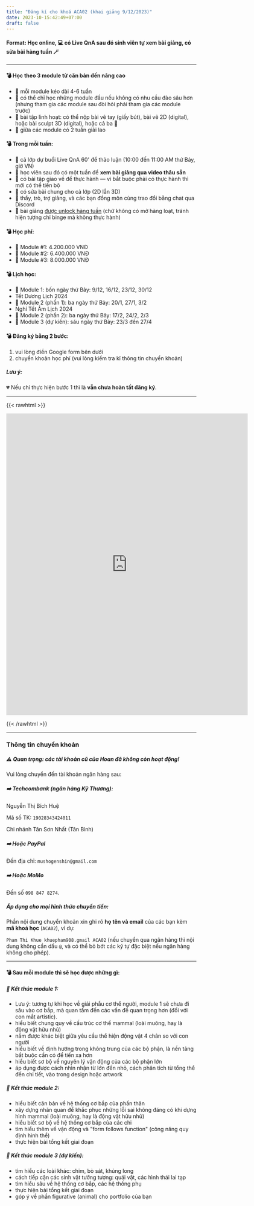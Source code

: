 ```yaml
---
title: "Đăng kí cho khoá ACA02 (khai giảng 9/12/2023)"
date: 2023-10-15:42:49+07:00
draft: false
---
```


#### Format: Học online, 💻 có Live QnA sau đó sinh viên tự xem bài giảng, có sửa bài hàng tuần 🪄

---

#### 💣 Học theo 3 module từ căn bản đến nâng cao

- 📍 mỗi module kéo dài 4-6 tuần
- 📍 có thể chỉ học những module đầu nếu không có nhu cầu đào sâu hơn (nhưng tham gia các module sau đòi hỏi phải tham gia các module trước)
- 📍 bài tập linh hoạt: có thể nộp bài vẽ tay (giấy bút), bài vẽ 2D (digital), hoặc bài sculpt 3D (digital), hoặc cả ba 🙂
- 📍 giữa các module có 2 tuần giải lao

#### 💣 Trong mỗi tuần:

- 🔅 cả lớp dự buổi Live QnA 60' để thảo luận (10:00 đến 11:00 AM thứ Bảy, giờ VN)
- 🔅 học viên sau đó có một tuần để **xem bài giảng qua video thâu sẵn**
- 🔅 có bài tập giao về để thực hành — vì bắt buộc phải có thực hành thì mới có thể tiến bộ
- 🔅 có sửa bài chung cho cả lớp (2D lẫn 3D)
- 🔅 thầy, trò, trợ giảng, và các bạn đồng môn cùng trao đổi bằng chat qua Discord
- 🔅 bài giảng <u>được unlock hàng tuần</u> (chứ không có mở hàng loạt, tránh hiện tượng chỉ binge mà không thực hành)

#### 💣 Học phí:

- 📍 Module #1: 4.200.000 VNĐ
- 📍 Module #2: 6.400.000 VNĐ
- 📍 Module #3: 8.000.000 VNĐ

#### 💣 Lịch học:

- 👾 Module 1: bốn ngày thứ Bảy: 9/12, 16/12, 23/12, 30/12
- Tết Dương Lịch 2024
- 👾 Module 2 (phần 1): ba ngày thứ Bảy: 20/1, 27/1, 3/2
- Nghỉ Tết Âm Lịch 2024
- 👾 Module 2 (phần 2): ba ngày thứ Bảy: 17/2, 24/2, 2/3
- 👾 Module 3 (dự kiến): sáu ngày thứ Bảy: 23/3 đến 27/4

#### 💣 Đăng ký bằng 2 bước:

1. vui lòng điền Google form bên dưới
2. chuyển khoản học phí (vui lòng kiểm tra kĩ thông tin chuyển khoản)

##### Lưu ý:

💔 Nếu chỉ thực hiện bước 1 thì là **vẫn chưa hoàn tất đăng ký**.

---

{{< rawhtml >}}

<iframe src="https://docs.google.com/forms/d/e/1FAIpQLSdqtbd4No1iofls44SQDWTfIWITd1D8Z27Z3L4JIVVy62IvIQ/viewform?embedded=true" width="640" height="800" frameborder="0" marginheight="0" marginwidth="0">Loading…</iframe>

{{< /rawhtml >}}

---

### Thông tin chuyển khoản

##### ⚠️ Quan trọng: các tài khoản cũ của Hoan đã không còn hoạt động!

Vui lòng chuyển đến tài khoản ngân hàng sau:

##### ➡️ **Techcombank** (ngân hàng Kỹ Thương):

Nguyễn Thị Bích Huệ

Mã số TK: `19028343424011`

Chi nhánh Tân Sơn Nhất (Tân Bình)

##### ➡️ Hoặc **PayPal**

Đến địa chỉ: `mushogenshin@gmail.com`

##### ➡️ Hoặc **MoMo**

Đến số `098 847 8274`.

##### Áp dụng cho mọi hình thức chuyển tiền:

Phần nội dung chuyển khoản xin ghi rõ **họ tên và email** của các bạn kèm **mã khoá học** (`ACA02`), ví dụ:

`Pham Thi Khue khuepham908.gmail ACA02` (nếu chuyển qua ngân hàng thì nội dung không cần dấu `@`, và có thể bỏ bớt các ký tự đặc biệt nếu ngân hàng không cho phép).

---

#### 💣 Sau mỗi module thì sẽ học được những gì:

##### 📍 Kết thúc module 1:

- Lưu ý: tương tự khi học về giải phẫu cơ thể người, module 1 sẽ chưa đi sâu vào cơ bắp, mà quan tấm đến các vấn đề quan trọng hơn (đối với con mắt artistic).
- hiểu biết chung quy về cấu trúc cơ thể mammal (loài muông, hay là động vật hữu nhũ)
- nắm được khác biệt giữa yêu cầu thể hiện động vật 4 chân so với con người
- hiểu biết về định hướng trong không trung của các bộ phận, là nền tảng bắt buộc cần có để tiến xa hơn
- hiểu biết sơ bộ về nguyên lý vận động của các bộ phận lớn
- áp dụng được cách nhìn nhận từ lớn đến nhỏ, cách phân tích từ tổng thể đến chi tiết, vào trong design hoặc artwork

##### 📍 Kết thúc module 2:

- hiểu biết căn bản về hệ thống cơ bắp của phần thân
- xây dựng nhãn quan để khắc phục những lỗi sai không đáng có khi dựng hình mammal (loài muông, hay là động vật hữu nhũ)
- hiểu biết sơ bộ về hệ thống cơ bắp của các chi
- tìm hiểu thêm về vận động và "form follows function" (công năng quy định hình thể)
- thực hiện bài tổng kết giai đoạn

##### 📍 Kết thúc module 3 (dự kiến):

- tìm hiểu các loài khác: chim, bò sát, khủng long
- cách tiếp cận các sinh vật tưởng tượng: quái vật, các hình thái lai tạp
- tìm hiểu sâu về hệ thống cơ bắp, các hệ thống phụ
- thực hiện bài tổng kết giai đoạn
- góp ý về phần figurative (animal) cho portfolio của bạn
